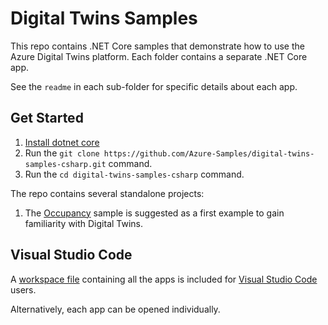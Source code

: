 # Digital Twins Samples

This repo contains .NET Core samples that demonstrate how to use the Azure Digital Twins platform. Each folder contains a separate .NET Core app.  

See the `readme` in each sub-folder for specific details about each app.

## Get Started

1. [Install dotnet core](https://www.microsoft.com/net/download)
2. Run the `git clone https://github.com/Azure-Samples/digital-twins-samples-csharp.git` command.
3. Run the `cd digital-twins-samples-csharp` command.

The repo contains several standalone projects:

1. The [Occupancy](./occupancy-quickstart/readme.md) sample is suggested as a first example to gain familiarity with Digital Twins.

## Visual Studio Code

A [workspace file](./digital-twins-samples.code-workspace) containing all the apps is included for [Visual Studio Code](https://code.visualstudio.com/) users.

Alternatively, each app can be opened individually.
